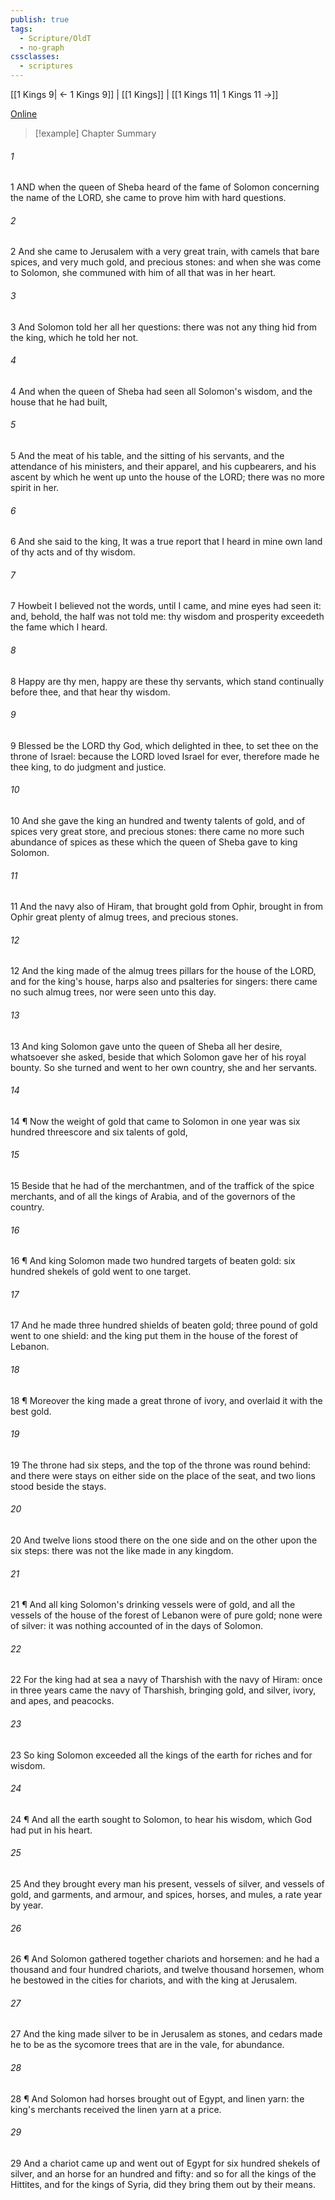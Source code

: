 ```yaml
---
publish: true
tags:
  - Scripture/OldT
  - no-graph
cssclasses:
  - scriptures
---
```

[[1 Kings 9| ← 1 Kings 9]] | [[1 Kings]] | [[1 Kings 11| 1 Kings 11 →]]

[Online](https://churchofjesuschrist.org/study/scriptures/ot/1-kgs/10?lang=eng)

>[!example] Chapter Summary
>
###### 1
1 AND when the queen of Sheba heard of the fame of Solomon concerning the name of the LORD, she came to prove him with hard questions.
###### 2
2 And she came to Jerusalem with a very great train, with camels that bare spices, and very much gold, and precious stones: and when she was come to Solomon, she communed with him of all that was in her heart.
###### 3
3 And Solomon told her all her questions: there was not any thing hid from the king, which he told her not.
###### 4
4 And when the queen of Sheba had seen all Solomon's wisdom, and the house that he had built,
###### 5
5 And the meat of his table, and the sitting of his servants, and the attendance of his ministers, and their apparel, and his cupbearers, and his ascent by which he went up unto the house of the LORD; there was no more spirit in her.
###### 6
6 And she said to the king, It was a true report that I heard in mine own land of thy acts and of thy wisdom.
###### 7
7 Howbeit I believed not the words, until I came, and mine eyes had seen it: and, behold, the half was not told me: thy wisdom and prosperity exceedeth the fame which I heard.
###### 8
8 Happy are thy men, happy are these thy servants, which stand continually before thee, and that hear thy wisdom.
###### 9
9 Blessed be the LORD thy God, which delighted in thee, to set thee on the throne of Israel: because the LORD loved Israel for ever, therefore made he thee king, to do judgment and justice.
###### 10
10 And she gave the king an hundred and twenty talents of gold, and of spices very great store, and precious stones: there came no more such abundance of spices as these which the queen of Sheba gave to king Solomon.
###### 11
11 And the navy also of Hiram, that brought gold from Ophir, brought in from Ophir great plenty of almug trees, and precious stones.
###### 12
12 And the king made of the almug trees pillars for the house of the LORD, and for the king's house, harps also and psalteries for singers: there came no such almug trees, nor were seen unto this day.
###### 13
13 And king Solomon gave unto the queen of Sheba all her desire, whatsoever she asked, beside that which Solomon gave her of his royal bounty.  So she turned and went to her own country, she and her servants.
###### 14
14 ¶ Now the weight of gold that came to Solomon in one year was six hundred threescore and six talents of gold,
###### 15
15 Beside that he had of the merchantmen, and of the traffick of the spice merchants, and of all the kings of Arabia, and of the governors of the country.
###### 16
16 ¶ And king Solomon made two hundred targets of beaten gold: six hundred shekels of gold went to one target.
###### 17
17 And he made three hundred shields of beaten gold; three pound of gold went to one shield: and the king put them in the house of the forest of Lebanon.
###### 18
18 ¶ Moreover the king made a great throne of ivory, and overlaid it with the best gold.
###### 19
19 The throne had six steps, and the top of the throne was round behind: and there were stays on either side on the place of the seat, and two lions stood beside the stays.
###### 20
20 And twelve lions stood there on the one side and on the other upon the six steps: there was not the like made in any kingdom.
###### 21
21 ¶ And all king Solomon's drinking vessels were of gold, and all the vessels of the house of the forest of Lebanon were of pure gold; none were of silver: it was nothing accounted of in the days of Solomon.
###### 22
22 For the king had at sea a navy of Tharshish with the navy of Hiram: once in three years came the navy of Tharshish, bringing gold, and silver, ivory, and apes, and peacocks.
###### 23
23 So king Solomon exceeded all the kings of the earth for riches and for wisdom.
###### 24
24 ¶ And all the earth sought to Solomon, to hear his wisdom, which God had put in his heart.
###### 25
25 And they brought every man his present, vessels of silver, and vessels of gold, and garments, and armour, and spices, horses, and mules, a rate year by year.
###### 26
26 ¶ And Solomon gathered together chariots and horsemen: and he had a thousand and four hundred chariots, and twelve thousand horsemen, whom he bestowed in the cities for chariots, and with the king at Jerusalem.
###### 27
27 And the king made silver to be in Jerusalem as stones, and cedars made he to be as the sycomore trees that are in the vale, for abundance.
###### 28
28 ¶ And Solomon had horses brought out of Egypt, and linen yarn: the king's merchants received the linen yarn at a price.
###### 29
29 And a chariot came up and went out of Egypt for six hundred shekels of silver, and an horse for an hundred and fifty: and so for all the kings of the Hittites, and for the kings of Syria, did they bring them out by their means.



